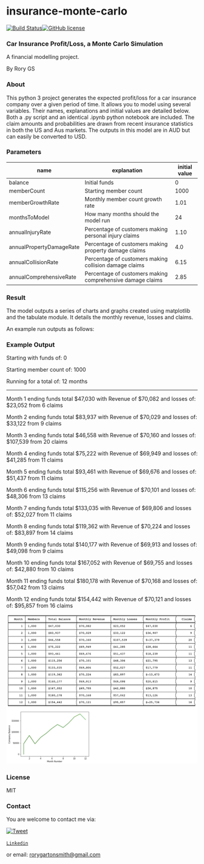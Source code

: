 # insurance-monte-carlo

[![Build Status](https://travis-ci.org/joemccann/dillinger.svg?branch=master)](https://travis-ci.org/joemccann/dillinger)[![GitHub license](https://img.shields.io/github/license/sultan99/react-on-lambda.svg)](https://github.com/sultan99/react-on-lambda/blob/master/LICENSE)

### Car Insurance Profit/Loss, a Monte Carlo Simulation
A financial modelling project.

By Rory GS

### About

This python 3 project generates the expected profit/loss for a car insurance company over a given period of time. It allows you to model using several variables. Their names, explanations and initial values are detailed below. Both a .py script and an identical .ipynb python notebook are included. The claim amounts and probabilities are drawn from recent insurance statistics in both the US and Aus markets. The outputs in this model are in AUD but can easily be converted to USD.

### Parameters

| name | explanation | initial value |
| ------ | ------ | ------ |
| balance | Initial funds | 0  |
| memberCount | Starting member count | 1000  |
| memberGrowthRate | Monthly member count growth rate | 1.01  |
| monthsToModel | How many months should the model run | 24  |
| annualInjuryRate | Percentage of customers making personal injury claims | 1.10  |
| annualPropertyDamageRate | Percentage of customers making property damage claims | 4.0  |
| annualCollisionRate | Percentage of customers making collision damage claims | 6.15  |
| annualComprehensiveRate | Percentage of customers making comprehensive damage claims | 2.85  |

### Result

The model outputs a series of charts and graphs created using matplotlib and the tabulate module. It details the monthly revenue, losses and claims.

An example run outputs as follows:

### Example Output

Starting with funds of: 0 

Starting member count of: 1000 

Running for a total of: 12 months
_________
Month 1 ending funds total $47,030 with Revenue of $70,082 and losses of: $23,052 from 6 claims

Month 2 ending funds total $83,937 with Revenue of $70,029 and losses of: $33,122 from 9 claims

Month 3 ending funds total $46,558 with Revenue of $70,160 and losses of: $107,539 from 20 claims

Month 4 ending funds total $75,222 with Revenue of $69,949 and losses of: $41,285 from 11 claims

Month 5 ending funds total $93,461 with Revenue of $69,676 and losses of: $51,437 from 11 claims

Month 6 ending funds total $115,256 with Revenue of $70,101 and losses of: $48,306 from 13 claims

Month 7 ending funds total $133,035 with Revenue of $69,806 and losses of: $52,027 from 11 claims

Month 8 ending funds total $119,362 with Revenue of $70,224 and losses of: $83,897 from 14 claims

Month 9 ending funds total $140,177 with Revenue of $69,913 and losses of: $49,098 from 9 claims

Month 10 ending funds total $167,052 with Revenue of $69,755 and losses of: $42,880 from 10 claims

Month 11 ending funds total $180,178 with Revenue of $70,168 and losses of: $57,042 from 13 claims

Month 12 ending funds total $154,442 with Revenue of $70,121 and losses of: $95,857 from 16 claims


![Screenshot](screenshot.png)


### License

MIT


### Contact

You are welcome to contact me via:

[![Tweet](https://img.shields.io/twitter/url/http/shields.io.svg?style=social)](https://twitter.com/rorcores)

<a href="https://www.linkedin.com/in/rory-garton-smith-5b991659/" target="_blank">`Linkedin`</a>

or email: rorygartonsmith@gmail.com
